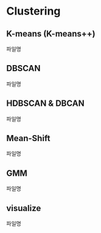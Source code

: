 # Clustering
## K-means (K-means++)
파일명
## DBSCAN
파일명
## HDBSCAN & DBCAN
파일명
## Mean-Shift
파일명
## GMM
파일명
## visualize
파일명
